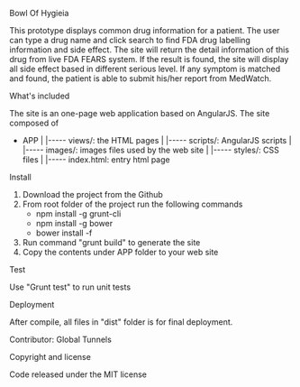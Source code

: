 Bowl Of Hygieia

This prototype displays common drug information for a patient. The user can type a drug name and click search to find FDA drug labelling information and side effect. The site will return the detail information of this drug from live FDA FEARS system.   If the result is found,  the site will display all side effect based in different serious level.  If any symptom is matched and found, the patient is able to submit his/her report from MedWatch.

What's included

The site is an one-page web application based on AngularJS. The site composed of

- APP
|
|----- views/: the HTML pages
|
|----- scripts/: AngularJS scripts
|
|----- images/: images files used by the web site
|
|----- styles/: CSS files
|
|----- index.html: entry html page


Install

1. Download the project from the Github
2. From root folder of the project run the following commands
	- npm install -g grunt-cli
  	- npm install -g bower
  	- bower install -f
3. Run command "grunt build" to generate the site
4. Copy the contents under APP folder to your web site

Test

Use "Grunt test" to run unit tests

Deployment

After compile, all files in "dist" folder is for final deployment.

Contributor:  Global Tunnels 

Copyright and license

Code released under the MIT license
